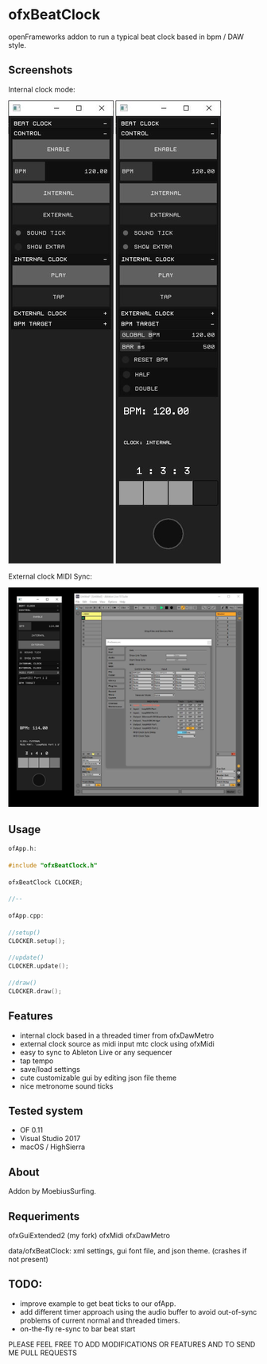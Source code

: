 # ofxBeatClock

openFrameworks addon to run a typical beat clock based in bpm / DAW style.


## Screenshots

Internal clock mode:

![Alt text](/screenshot0.JPG?raw=true "screenshot0")
![Alt text](/screenshot1.JPG?raw=true "screenshot1")

External clock MIDI Sync:

![Alt text](/screenshot2.JPG?raw=true "screenshot2")


## Usage

```c++
ofApp.h:

#include "ofxBeatClock.h"

ofxBeatClock CLOCKER;

//--

ofApp.cpp:

//setup()
CLOCKER.setup();

//update()
CLOCKER.update();

//draw()
CLOCKER.draw();
```


## Features

- internal clock based in a threaded timer from ofxDawMetro
- external clock source as midi input mtc clock using ofxMidi 
- easy to sync to Ableton Live or any sequencer
- tap tempo
- save/load settings
- cute customizable gui by editing json file theme
- nice metronome sound ticks


## Tested system

- OF 0.11
- Visual Studio 2017
- macOS / HighSierra


## About

Addon by MoebiusSurfing.


## Requeriments

ofxGuiExtended2 (my fork)
ofxMidi
ofxDawMetro

data/ofxBeatClock: xml settings, gui font file, and json theme. (crashes if not present)


## TODO:

- improve example to get beat ticks to our ofApp.
- add different timer approach using the audio buffer to avoid out-of-sync problems of current normal and threaded timers.
- on-the-fly re-sync to bar beat start


PLEASE FEEL FREE TO ADD MODIFICATIONS OR FEATURES AND TO SEND ME PULL REQUESTS
